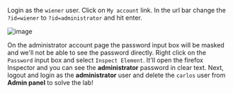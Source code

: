 Login as the `wiener` user. Click on `My account` link. In the url bar change the `?id=wiener` to `?id=administrator` and hit enter.

![image](https://user-images.githubusercontent.com/86168235/128721098-ff494483-011e-4d42-9abc-244e1a3747f2.png)

On the administrator account page the password input box will be masked and we'll not be able to see the password directly. Right click on the `Password` input box and select `Inspect Element`. It'll open the firefox Inspector and you can see the **administrator** password in clear text. Next, logout and login as the **administrator** user and delete the `carlos` user from **Admin panel** to solve the lab!
